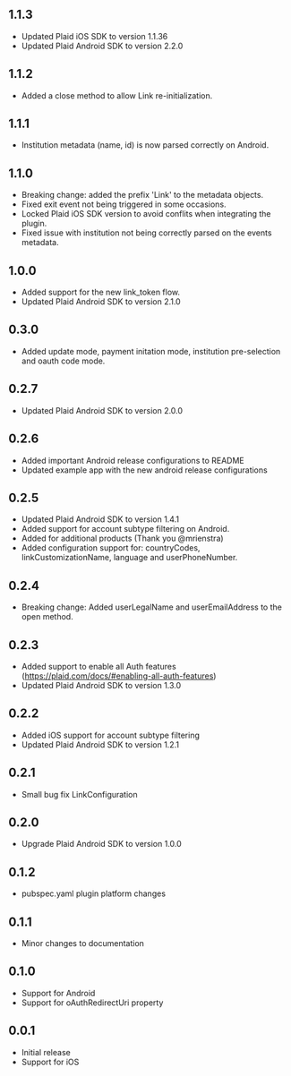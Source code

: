 ## 1.1.3

* Updated Plaid iOS SDK to version 1.1.36
* Updated Plaid Android SDK to version 2.2.0

## 1.1.2

* Added a close method to allow Link re-initialization.

## 1.1.1

* Institution metadata (name, id) is now parsed correctly on Android.

## 1.1.0

* Breaking change: added the prefix 'Link' to the metadata objects.
* Fixed exit event not being triggered in some occasions.
* Locked Plaid iOS SDK version to avoid conflits when integrating the plugin.
* Fixed issue with institution not being correctly parsed on the events metadata.

## 1.0.0

* Added support for the new link_token flow.
* Updated Plaid Android SDK to version 2.1.0

## 0.3.0

* Added update mode, payment initation mode, institution pre-selection and oauth code mode.

## 0.2.7

* Updated Plaid Android SDK to version 2.0.0

## 0.2.6

* Added important Android release configurations to README
* Updated example app with the new android release configurations

## 0.2.5

* Updated Plaid Android SDK to version 1.4.1
* Added support for account subtype filtering on Android.
* Added for additional products (Thank you @mrienstra)
* Added configuration support for: countryCodes, linkCustomizationName, language and userPhoneNumber.

## 0.2.4

* Breaking change: Added userLegalName and userEmailAddress to the open method.

## 0.2.3

* Added support to enable all Auth features (https://plaid.com/docs/#enabling-all-auth-features)
* Updated Plaid Android SDK to version 1.3.0

## 0.2.2

* Added iOS support for account subtype filtering
* Updated Plaid Android SDK to version 1.2.1

## 0.2.1

* Small bug fix LinkConfiguration

## 0.2.0

* Upgrade Plaid Android SDK to version 1.0.0

## 0.1.2

* pubspec.yaml plugin platform changes

## 0.1.1

* Minor changes to documentation

## 0.1.0

* Support for Android
* Support for oAuthRedirectUri property

## 0.0.1

* Initial release
* Support for iOS

